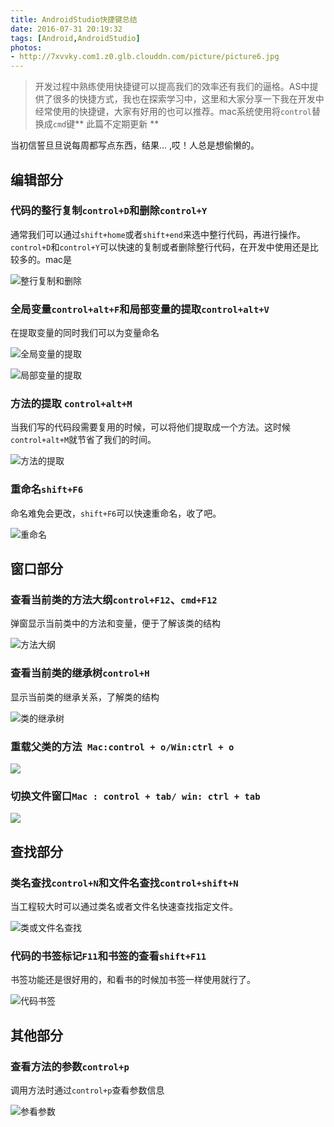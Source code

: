 ```yaml
---
title: AndroidStudio快捷键总结
date: 2016-07-31 20:19:32
tags: [Android,AndroidStudio]
photos:
- http://7xvvky.com1.z0.glb.clouddn.com/picture/picture6.jpg
---
```

> 开发过程中熟练使用快捷键可以提高我们的效率还有我们的逼格。AS中提供了很多的快捷方式，我也在探索学习中，这里和大家分享一下我在开发中经常使用的快捷键，大家有好用的也可以推荐。mac系统使用将`control`替换成`cmd`键** 此篇不定期更新 **

当初信誓旦旦说每周都写点东西，结果... ,哎！人总是想偷懒的。

<!--more-->

## 编辑部分

### 代码的整行复制`control+D`和删除`control+Y`

通常我们可以通过`shift+home`或者`shift+end`来选中整行代码，再进行操作。`control+D`和`control+Y`可以快速的复制或者删除整行代码，在开发中使用还是比较多的。mac是

![整行复制和删除](http://upload-images.jianshu.io/upload_images/2352140-c693e19031b56d4b.gif?imageMogr2/auto-orient/strip)

### 全局变量`control+alt+F`和局部变量的提取`control+alt+V`

在提取变量的同时我们可以为变量命名

![全局变量的提取](http://upload-images.jianshu.io/upload_images/2352140-bbe6a84ef0ad910f.gif?imageMogr2/auto-orient/strip)

![局部变量的提取](http://upload-images.jianshu.io/upload_images/2352140-50090dece8f81475.gif?imageMogr2/auto-orient/strip)

### 方法的提取 `control+alt+M`

当我们写的代码段需要复用的时候，可以将他们提取成一个方法。这时候 `control+alt+M`就节省了我们的时间。

![方法的提取](http://upload-images.jianshu.io/upload_images/2352140-bdce79ae73285b23.gif?imageMogr2/auto-orient/strip)

### 重命名`shift+F6`

命名难免会更改，`shift+F6`可以快速重命名，收了吧。

![重命名](http://upload-images.jianshu.io/upload_images/2352140-f51c082489d4088f.gif?imageMogr2/auto-orient/strip)

## 窗口部分

### 查看当前类的方法大纲`control+F12`、`cmd+F12`

弹窗显示当前类中的方法和变量，便于了解该类的结构

![方法大纲](http://upload-images.jianshu.io/upload_images/2352140-d342d881489fab35.gif?imageMogr2/auto-orient/strip)


### 查看当前类的继承树`control+H`

显示当前类的继承关系，了解类的结构

![类的继承树](http://upload-images.jianshu.io/upload_images/2352140-efd00fe725415a8a.gif?imageMogr2/auto-orient/strip)

### 重载父类的方法` Mac:control + o/Win:ctrl + o`

![](http://upload-images.jianshu.io/upload_images/1529568-a714f71ee3770a5a.gif?imageMogr2/auto-orient/strip)

### 切换文件窗口`Mac : control + tab/ win: ctrl + tab`

![](http://upload-images.jianshu.io/upload_images/1529568-0138bef23f2ea38b.gif?imageMogr2/auto-orient/strip)
## 查找部分

### 类名查找`control+N`和文件名查找`control+shift+N`

当工程较大时可以通过类名或者文件名快速查找指定文件。

![类或文件名查找](http://upload-images.jianshu.io/upload_images/2352140-18ffa8884ae0d74b.gif?imageMogr2/auto-orient/strip)

### 代码的书签标记`F11`和书签的查看`shift+F11`

书签功能还是很好用的，和看书的时候加书签一样使用就行了。

![代码书签](http://upload-images.jianshu.io/upload_images/2352140-3723345e970839f3.gif?imageMogr2/auto-orient/strip)

## 其他部分

### 查看方法的参数`control+p`

调用方法时通过`control+p`查看参数信息

![参看参数](http://upload-images.jianshu.io/upload_images/2352140-8a1733d574c56588.gif?imageMogr2/auto-orient/strip)